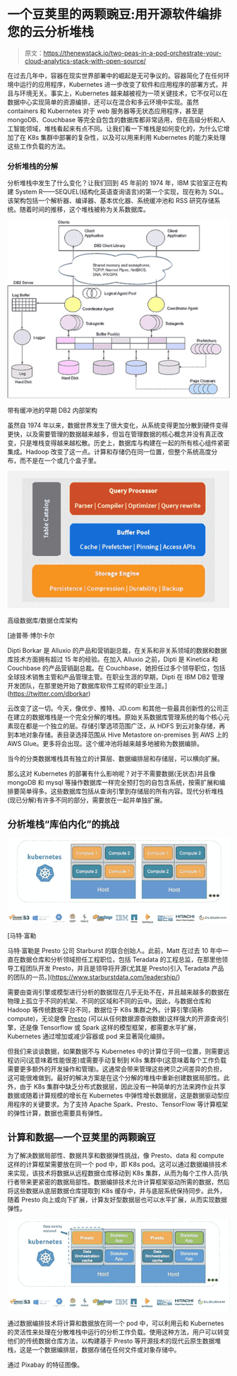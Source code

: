 # 一个豆荚里的两颗豌豆:用开源软件编排您的云分析堆栈

> 原文：<https://thenewstack.io/two-peas-in-a-pod-orchestrate-your-cloud-analytics-stack-with-open-source/>

在过去几年中，容器在现实世界部署中的崛起是无可争议的。容器简化了在任何环境中运行的应用程序，Kubernetes 进一步改变了软件和应用程序的部署方式，并且与环境无关。事实上，Kubernetes 越来越被视为一项关键技术，它不仅可以在数据中心实现简单的资源编排，还可以在混合和多云环境中实现。虽然 containers 和 Kubernetes 对于 web 服务器等无状态应用程序，甚至是 mongoDB、Couchbase 等完全自包含的数据库都非常适用，但在高级分析和人工智能领域，堆栈看起来有点不同。让我们看一下堆栈是如何变化的，为什么它增加了在 K8s 集群中部署的复杂性，以及可以用来利用 Kubernetes 的能力来处理这些工作负载的方法。

### 分析堆栈的分解

分析堆栈中发生了什么变化？让我们回到 45 年前的 1974 年，IBM 实验室正在构建 System R——SEQUEL(结构化英语查询语言)的第一个实现，现在称为 SQL。该架构包括一个解析器、编译器、基本优化器、系统缓冲池和 RSS 研究存储系统。随着时间的推移，这个堆栈被称为关系数据库。

![Early DB2 internal architecture with buffer pool](img/1f8ea76f098b8aa3e3eddffb3e5842f6.png)

带有缓冲池的早期 DB2 内部架构

虽然自 1974 年以来，数据世界发生了很大变化，从系统变得更加分散到硬件变得更快，以及需要管理的数据越来越多，但旨在管理数据的核心概念并没有真正改变，只是堆栈变得越来越松散。历史上，数据库与构建在一起的所有核心组件紧密集成。Hadoop 改变了这一点。计算和存储仍在同一位置，但整个系统高度分布，而不是在一个或几个盒子里。

![High-level Database / Data warehouse architecture](img/f214dda9a451789d39b3b52a54328af1.png)

高级数据库/数据仓库架构

 [迪普蒂·博尔卡尔

Dipti Borkar 是 Alluxio 的产品和营销副总裁，在关系和非关系领域的数据和数据库技术方面拥有超过 15 年的经验。在加入 Alluxio 之前，Dipti 是 Kinetica 和 Couchbase 的产品营销副总裁。在 Couchbase，她担任过多个领导职位，包括全球技术销售主管和产品管理主管。在职业生涯的早期，Dipti 在 IBM DB2 管理开发团队，在那里她开始了数据库软件工程师的职业生涯。](https://twitter.com/dborkar) 

云改变了这一切。今天，像优步、推特、JD.com 和其他一些最具创新性的公司正在建立的数据堆栈是一个完全分解的堆栈。原始关系数据库管理系统的每个核心元素现在都是一个独立的层。存储引擎选项范围广泛，从 HDFS 到云对象存储，再到本地对象存储。表目录选择范围从 Hive Metastore on-premises 到 AWS 上的 AWS Glue。更多将会出现。这个缓冲池将越来越多地被称为数据编排。

当今的分类数据堆栈具有独立的计算层、数据编排层和存储层，可以横向扩展。

那么这对 Kubernetes 的部署有什么影响呢？对于不需要数据(无状态)并且像 mongoDB 和 mysql 等操作数据库一样完全预打包的自包含系统，按需扩展和编排要简单得多。这些数据库包括从查询引擎到存储层的所有内容。现代分析堆栈(现已分解)有许多不同的部分，需要放在一起并单独扩展。

## 分析堆栈“库伯内化”的挑战

![](img/209f0a37cee58d9e4b1bcceffffd648c.png)

 [马特·富勒

马特·富勒是 Presto 公司 Starburst 的联合创始人。此前，Matt 在过去 10 年中一直在数据仓库和分析领域担任工程职位，包括 Teradata 的工程总监，在那里他领导工程团队开发 Presto，并且是领导将开源(尤其是 Presto)引入 Teradata 产品的团队的一员。](https://www.starburstdata.com/leadership/) 

需要由查询引擎或模型进行分析的数据现在几乎无处不在，并且越来越多的数据在物理上孤立于不同的机架、不同的区域和不同的云中。因此，与数据仓库和 Hadoop 等传统数据平台不同，数据位于 K8s 集群之外。计算引擎(简称 compute)，无论是像 [Presto](http://prestodb.github.io/) (可以从任何数据源查询数据)这样强大的开源查询引擎，还是像 Tensorflow 或 Spark 这样的模型框架，都需要水平扩展，Kubernetes 通过增加或减少容器或 pod 来显著简化编排。

但我们来谈谈数据，如果数据不与 Kubernetes 中的计算位于同一位置，则需要远程访问(这意味着性能很差)或需要手动复制到 K8s 集群中(这意味着每个工作负载需要更多额外的开发操作和管理)。这通常会带来管理这些拷贝之间差异的负担，这可能很难做到。最好的解决方案是在这个分解的堆栈中重新创建数据局部性。此外，由于 K8s 集群中缺乏分布式数据层，因此没有一种简单的方法来跨作业共享数据或随着计算规模的增长在 Kubernetes 中弹性增长数据层，这是数据驱动型应用程序的关键要求。为了支持 Apache Spark、Presto、TensorFlow 等计算框架的弹性计算，数据也需要具有弹性。

## 计算和数据—一个豆荚里的两颗豌豆

为了解决数据局部性、数据共享和数据弹性挑战，像 Presto、data 和 compute 这样的计算框架需要放在同一个 pod 中，即 K8s pod。这可以通过数据编排技术来实现，该技术将数据从远程数据仓库移动到 K8s 集群，从而为每个工作人员/执行者带来更紧密的数据局部性。数据编排技术允许计算框架驱动所需的数据，然后将这些数据从底层数据仓库提取到 K8s 缓存中，并与底层系统保持同步。此外，随着 Presto 向上或向下扩展，计算友好型数据层也可以水平扩展，从而实现数据弹性。

![](img/f2560feb5fd9380dbfa5fda64996aeec.png)

通过数据编排技术将计算和数据放在同一个 pod 中，可以利用云和 Kubernetes 的灵活性来处理在分散堆栈中运行的分析工作负载。使用这种方法，用户可以转变他们的传统数据仓库方法，以构建基于 Presto 等开源技术的现代云原生数据堆栈，这是一个数据编排层，数据存储在任何文件或对象存储中。

通过 Pixabay 的特征图像。

<svg xmlns:xlink="http://www.w3.org/1999/xlink" viewBox="0 0 68 31" version="1.1"><title>Group</title> <desc>Created with Sketch.</desc></svg>